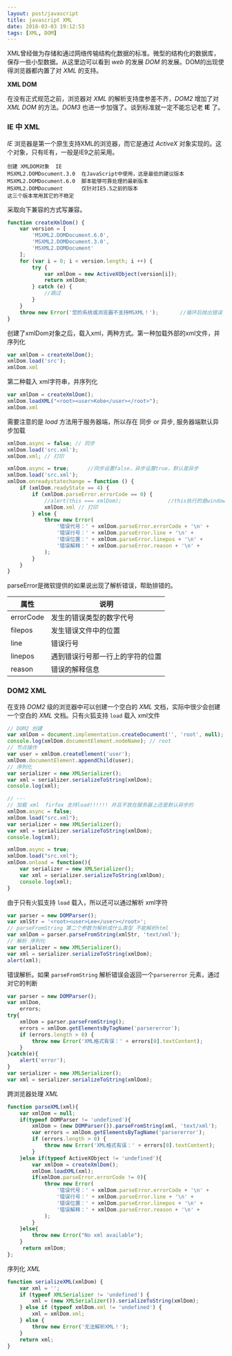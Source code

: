 ```yaml
---
layout: post/javascript
title: javascript XML
date: 2018-03-03 19:12:53
tags: [XML, DOM]
---
```


XML曾经做为存储和通过网络传输结构化数据的标准。微型的结构化的数据库，保存一些小型数据。从这里边可以看到 *web* 的发展 *DOM* 的发展。DOM的出现使得浏览器都内置了对 *XML* 的支持。

**XML DOM**

在没有正式规范之前，浏览器对 *XML* 的解析支持度参差不齐，*DOM2* 增加了对 *XML DOM* 的方法。*DOM3* 也进一步加强了。谈到标准就一定不能忘记老 **IE** 了。

### IE 中 XML

*IE* 浏览器是第一个原生支持XML的浏览器，而它是通过 *ActiveX* 对象实现的。这个对象，只有IE有，一般是IE9之前采用。

```
创建 XMLDOM对象  IE
MSXML2.DOMDocument.3.0  在JavaScript中使用，这是最低的建议版本
MSXML2.DOMDocument.6.0  脚本能够可靠处理的最新版本
MSXML2.DOMDocument      仅针对IE5.5之前的版本
这三个版本常用其它的不稳定
```

采取向下兼容的方式写兼容。

```js
function createXmlDom() {
	var version = [
        'MSXML2.DOMDocument.6.0',
        'MSXML2.DOMDocument.3.0',
        'MSXML2.DOMDocument'
	];
	for (var i = 0; i < version.length; i ++) {
		try {
			var xmlDom = new ActiveXObject(version[i]);
			return xmlDom;
		} catch (e) {
			//跳过
		}
	}
	throw new Error('您的系统或浏览器不支持MSXML！');		//循环后抛出错误
}
```

创建了xmlDom对象之后，载入xml，两种方式。第一种加载外部的xml文件，并序列化

```js
var xmlDom = createXmlDom();
xmlDom.load('src');
xmlDom.xml
```

第二种载入 xml字符串，并序列化

```js
var xmlDom = createXmlDom();
xmlDom.loadXML("<root><user>Kobe</user></root>");
xmlDom.xml
```

需要注意的是 *load* 方法用于服务器端，所以存在 同步 or 异步, 服务器端默认异步加载

```js
xmlDom.async = false; // 同步
xmlDom.load('src.xml');
xmlDom.xml; // 打印
```

```js
xmlDom.async = true;      //同步设置false，异步设置true，默认是异步
xmlDom.load('src.xml');
xmlDom.onreadystatechange = function () {    
    if (xmlDom.readyState == 4) {
        if (xmlDom.parseError.errorCode == 0) {
            //alert(this === xmlDom);               //this执行的是window
            xmlDom.xml // 打印
        } else {
            throw new Error(
                '错误代号：' + xmlDom.parseError.errorCode + '\n' +
                '错误行号：' + xmlDom.parseError.line + '\n' +
                '错误位置：' + xmlDom.parseError.linepos + '\n' +
                '错误解释：' + xmlDom.parseError.reason + '\n' +
            );
        }
	}
}
```

parseError是微软提供的如果说出现了解析错误，帮助排错的。

| 属性      | 说明                             |
| --------- | -------------------------------- |
| errorCode | 发生的错误类型的数字代号         |
| filepos   | 发生错误文件中的位置             |
| line      | 错误行号                         |
| linepos   | 遇到错误行号那一行上的字符的位置 |
| reason    | 错误的解释信息                   |

### DOM2 XML

在支持 *DOM2* 级的浏览器中可以创建一个空白的 *XML* 文档，实际中很少会创建一个空白的 *XML* 文档。只有火狐支持 `load` 载入 xml文件

```js
// DOM2 创建
var xmlDom = document.implementation.createDocument('', 'root', null);
console.log(xmlDom.documentElement.nodeName); // root
// 节点操作
var user = xmlDom.createElement('user');
xmlDom.documentElement.appendChild(user);
// 序列化
var serializer = new XMLSerializer();
var xml = serializer.serializeToString(xmlDom);
console.log(xml);

// ---
// 加载 xml  firfox 支持load!!!!!! 并且不放在服务器上还是默认异步的
xmlDom.async = false;
xmlDom.load("src.xml");
var serializer = new XMLSerializer();
var xml = serializer.serializeToString(xmlDom);
console.log(xml);
```

```js
xmlDom.async = true;
xmlDom.load("src.xml");
xmlDom.onload = function(){
    var serializer = new XMLSerializer();
    var xml = serializer.serializeToString(xmlDom);
    console.log(xml);
}
```

由于只有火狐支持 `load` 载入，所以还可以通过解析 xml字符

```js
var parser = new DOMParser();
var xmlStr = '<root><user>Lee</user></root>';
// parseFromString 第二个参数为解析成什么类型 不能解析html
var xmlDom = parser.parseFromString(xmlStr, 'text/xml');
// 解析 序列化
var serializer = new XMLSerializer();
var xml = serializer.serializeToString(xmlDom);
alert(xml);
```

错误解析。如果 `parseFromString` 解析错误会返回一个`parsererror` 元素，通过对它的判断

```js
var parser = new DOMParser();
var xmlDom,
    errors;
try{
	xmlDom = parser.parseFromString();
    errors = xmlDom.getElementsByTagName('parsererror');
    if (errors.length > 0) {
        throw new Error('XML格式有误：' + errors[0].textContent);
    }
}catch(e){
    alert('error');
}
var serializer = new XMLSerializer();
var xml = serializer.serializeToString(xmlDom);
```

 跨浏览器处理 *XML*

```js
function parseXML(xml){
    var xmlDom = null;
    if(typeof DOMParser != 'undefined'){
        xmlDom = (new DOMParser()).parseFromString(xml, 'text/xml');
        var errors = xmlDom.getElementsByTagName('parsererror');
        if (errors.length > 0) {
            throw new Error('XML格式有误：' + errors[0].textContent);
        }
    }else if(typeof ActiveXObject != 'undefined'){
        var xmlDom = createXmlDom();
        xmlDom.loadXML(xml);
        if(xmlDom.parseError.errorCode != 0){
            throw new Error(
                '错误代号：' + xmlDom.parseError.errorCode + '\n' +
                '错误行号：' + xmlDom.parseError.line + '\n' +
                '错误位置：' + xmlDom.parseError.linepos + '\n' +
                '错误解释：' + xmlDom.parseError.reason + '\n' +
            );
        }
    }else{
        throw new Error("No xml available");
    }
     return xmlDom;
};
```

序列化 *XML* 

```js
function serializeXML(xmlDom) {
	var xml = '';
	if (typeof XMLSerializer != 'undefined') {
		xml = (new XMLSerializer()).serializeToString(xmlDom);
	} else if (typeof xmlDom.xml != 'undefined') {
		xml = xmlDom.xml;
	} else {
		throw new Error('无法解析XML！');
	}
	return xml;
}
```

